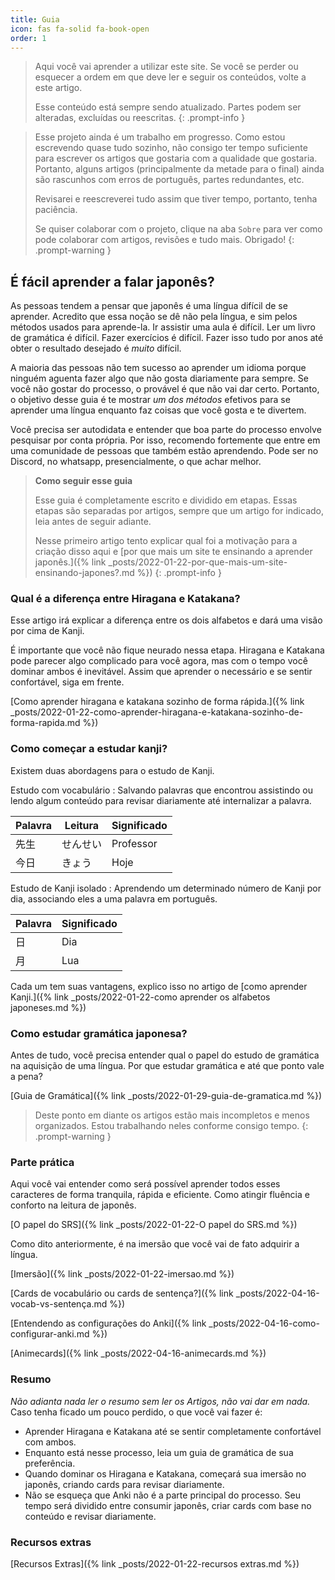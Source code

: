 ```yaml
---
title: Guia
icon: fas fa-solid fa-book-open
order: 1
---
```


> Aqui você vai aprender a utilizar este site. Se você se perder ou esquecer a ordem em que deve ler e seguir os conteúdos, volte a este artigo.
>
> Esse conteúdo está sempre sendo atualizado. Partes podem ser alteradas, excluídas ou reescritas.
{: .prompt-info }

> Esse projeto ainda é um trabalho em progresso. Como estou escrevendo quase tudo sozinho, não consigo ter tempo suficiente para escrever os artigos que gostaria com a qualidade que gostaria. Portanto, alguns artigos (principalmente da metade para o final) ainda são rascunhos com erros de português, partes redundantes, etc.
>
> Revisarei e reescreverei tudo assim que tiver tempo, portanto, tenha paciência.
>
> Se quiser colaborar com o projeto, clique na aba `Sobre` para ver como pode colaborar com artigos, revisões e tudo mais. Obrigado!
{: .prompt-warning }

## É fácil aprender a falar japonês?

As pessoas tendem a pensar que japonês é uma língua difícil de se aprender. Acredito que essa noção se dê não pela língua, e sim pelos métodos usados para aprende-la. Ir assistir uma aula é difícil. Ler um livro de gramática é difícil. Fazer exercícios é difícil. Fazer isso tudo por anos até obter o resultado desejado é _muito_ difícil.

A maioria das pessoas não tem sucesso ao aprender um idioma porque ninguém aguenta fazer algo que não gosta diariamente para sempre. Se você não gostar do processo, o provável é que não vai dar certo. Portanto, o objetivo desse guia é te mostrar _um dos métodos_ efetivos para se aprender uma língua enquanto faz coisas que você gosta e te divertem. 

Você precisa ser autodidata e entender que boa parte do processo envolve pesquisar por conta própria. Por isso, recomendo fortemente que entre em uma comunidade de pessoas que também estão aprendendo. Pode ser no Discord, no whatsapp, presencialmente, o que achar melhor.

> **Como seguir esse guia**
>
> Esse guia é completamente escrito e dividido em etapas. Essas etapas são separadas por artigos, sempre que um artigo for indicado, leia antes de seguir adiante.
> 
> Nesse primeiro artigo tento explicar qual foi a motivação para a criação disso aqui e [por que mais um site te ensinando a aprender japonês.]({% link _posts/2022-01-22-por-que-mais-um-site-ensinando-japones?.md %})
{: .prompt-info }

### Qual é a diferença entre Hiragana e Katakana?

Esse artigo irá explicar a diferença entre os dois alfabetos e dará uma visão por cima de Kanji.

É importante que você não fique neurado nessa etapa. Hiragana e Katakana pode parecer algo complicado para você agora, mas com o tempo você dominar ambos é inevitável. Assim que aprender o necessário e se sentir confortável, siga em frente.

[Como aprender hiragana e katakana sozinho de forma rápida.]({% link _posts/2022-01-22-como-aprender-hiragana-e-katakana-sozinho-de-forma-rapida.md %})

### Como começar a estudar kanji?

Existem duas abordagens para o estudo de Kanji.

Estudo com vocabulário 
: Salvando palavras que encontrou assistindo ou lendo algum conteúdo para revisar diariamente até internalizar a palavra.

| Palavra | Leitura | Significado |
|---------|---------|-------------|
| 先生      | せんせい    | Professor   |
| 今日      | きょう     | Hoje        |


Estudo de Kanji isolado
: Aprendendo um determinado número de Kanji por dia, associando eles a uma palavra em português.

| Palavra | Significado |
|---------|-------------|
| 日       | Dia         |
| 月       | Lua         |


Cada um tem suas vantagens, explico isso no artigo de [como aprender Kanji.]({% link _posts/2022-01-22-como aprender os alfabetos japoneses.md %})

### Como estudar gramática japonesa?

Antes de tudo, você precisa entender qual o papel do estudo de gramática na aquisição de uma língua. Por que estudar gramática e até que ponto vale a pena? 

[Guia de Gramática]({% link _posts/2022-01-29-guia-de-gramatica.md %})

> Deste ponto em diante os artigos estão mais incompletos e menos organizados. Estou trabalhando neles conforme consigo tempo.
{: .prompt-warning }

### Parte prática

Aqui você vai entender como será possível aprender todos esses caracteres de forma tranquila, rápida e eficiente. Como atingir fluência e conforto na leitura de japonês.

[O papel do SRS]({% link _posts/2022-01-22-O papel do SRS.md %})

Como dito anteriormente, é na imersão que você vai de fato adquirir a língua.

[Imersão]({% link _posts/2022-01-22-imersao.md %})

[Cards de vocabulário ou cards de sentença?]({% link _posts/2022-04-16-vocab-vs-sentença.md %})

[Entendendo as configurações do Anki]({% link _posts/2022-04-16-como-configurar-anki.md %})

[Animecards]({% link _posts/2022-04-16-animecards.md %})

### Resumo

*Não adianta nada ler o resumo sem ler os Artigos, não vai dar em nada.*
Caso tenha ficado um pouco perdido, o que você vai fazer é:
* Aprender Hiragana e Katakana até se sentir completamente confortável com ambos.
* Enquanto está nesse processo, leia um guia de gramática de sua preferência.
* Quando dominar os Hiragana e Katakana, começará sua imersão no japonês, criando cards para revisar diariamente.
* Não se esqueça que Anki não é a parte principal do processo. Seu tempo será dividido entre consumir japonês, criar cards com base no conteúdo e revisar diariamente.

### Recursos extras

[Recursos Extras]({% link _posts/2022-01-22-recursos extras.md %})
